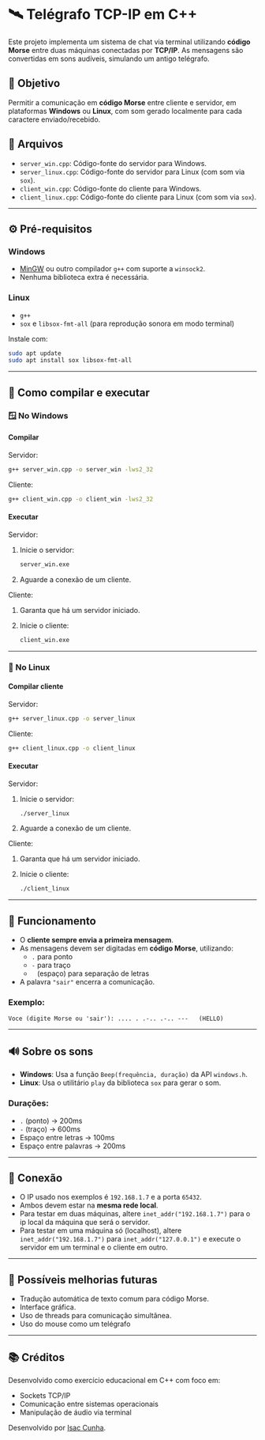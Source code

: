 # 🛰️ Telégrafo TCP-IP em C++

Este projeto implementa um sistema de chat via terminal utilizando **código Morse** entre duas máquinas conectadas por **TCP/IP**. As mensagens são convertidas em sons audíveis, simulando um antigo telégrafo.

## 🎯 Objetivo

Permitir a comunicação em **código Morse** entre cliente e servidor, em plataformas **Windows** ou **Linux**, com som gerado localmente para cada caractere enviado/recebido.

## 📂 Arquivos

- `server_win.cpp`: Código-fonte do servidor para Windows.
- `server_linux.cpp`: Código-fonte do servidor para Linux (com som via `sox`).
- `client_win.cpp`: Código-fonte do cliente para Windows.
- `client_linux.cpp`: Código-fonte do cliente para Linux (com som via `sox`).

---

## ⚙️ Pré-requisitos

### Windows

- [MinGW](https://www.mingw-w64.org) ou outro compilador `g++` com suporte a `winsock2`.
- Nenhuma biblioteca extra é necessária.

### Linux

- `g++`
- `sox` e `libsox-fmt-all` (para reprodução sonora em modo terminal)

Instale com:
```bash
sudo apt update
sudo apt install sox libsox-fmt-all
```

---

## 🚀 Como compilar e executar

### 🪟 No Windows

#### Compilar

Servidor:

```bash
g++ server_win.cpp -o server_win -lws2_32
```

Cliente:
```bash
g++ client_win.cpp -o client_win -lws2_32
```

#### Executar

Servidor:

1. Inicie o servidor:

    ```bash
    server_win.exe
    ```

2. Aguarde a conexão de um cliente.

Cliente:

1. Garanta que há um servidor iniciado.

2. Inicie o cliente:

    ```bash
    client_win.exe
    ```

---

### 🐧 No Linux

#### Compilar cliente

Servidor:

```bash
g++ server_linux.cpp -o server_linux
```

Cliente:
```bash
g++ client_linux.cpp -o client_linux
```

#### Executar 

Servidor:

1. Inicie o servidor:

    ```bash
    ./server_linux
    ```

2. Aguarde a conexão de um cliente.

Cliente:

1. Garanta que há um servidor iniciado.

2. Inicie o cliente:

    ```bash
    ./client_linux
    ```

---

## 📝 Funcionamento

- O **cliente sempre envia a primeira mensagem**.
- As mensagens devem ser digitadas em **código Morse**, utilizando:
  - `.` para ponto
  - `-` para traço
  - ` ` (espaço) para separação de letras
- A palavra `"sair"` encerra a comunicação.

### Exemplo:
```
Voce (digite Morse ou 'sair'): .... . .-.. .-.. ---   (HELLO)
```

---

## 🔊 Sobre os sons

- **Windows**: Usa a função `Beep(frequência, duração)` da API `windows.h`.
- **Linux**: Usa o utilitário `play` da biblioteca `sox` para gerar o som.

### Durações:
- `.` (ponto) → 200ms
- `-` (traço) → 600ms
- Espaço entre letras → 100ms
- Espaço entre palavras → 200ms

---

## 📡 Conexão

- O IP usado nos exemplos é `192.168.1.7` e a porta `65432`.
- Ambos devem estar na **mesma rede local**.
- Para testar em duas máquinas, altere `inet_addr("192.168.1.7")` para o ip local da máquina que será o servidor.
- Para testar em uma máquina só (localhost), altere `inet_addr("192.168.1.7")` para `inet_addr("127.0.0.1")` e execute o servidor em um terminal e o cliente em outro.

---

## 📌 Possíveis melhorias futuras

- Tradução automática de texto comum para código Morse.
- Interface gráfica.
- Uso de threads para comunicação simultânea.
- Uso do mouse como um telégrafo

---

## 📚 Créditos

Desenvolvido como exercício educacional em C++ com foco em:
- Sockets TCP/IP
- Comunicação entre sistemas operacionais
- Manipulação de áudio via terminal

Desenvolvido por [Isac Cunha](https://github.com/isaccunha).
